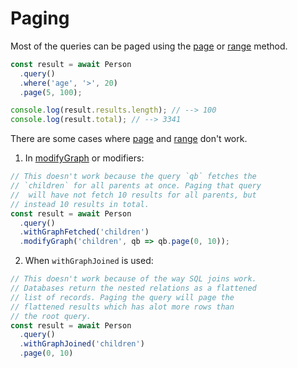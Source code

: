 # Paging

Most of the queries can be paged using the [page](/api/query-builder/other-methods.html#page) or [range](/api/query-builder/other-methods.html#range) method.

```js
const result = await Person
  .query()
  .where('age', '>', 20)
  .page(5, 100);

console.log(result.results.length); // --> 100
console.log(result.total); // --> 3341
```

There are some cases where [page](/api/query-builder/other-methods.html#page) and [range](/api/query-builder/other-methods.html#range) don't work.

1. In [modifyGraph](/api/query-builder/other-methods.html#modifygraph) or modifiers:

```js
// This doesn't work because the query `qb` fetches the
// `children` for all parents at once. Paging that query
//  will have not fetch 10 results for all parents, but
// instead 10 results in total.
const result = await Person
  .query()
  .withGraphFetched('children')
  .modifyGraph('children', qb => qb.page(0, 10));
```

2. When `withGraphJoined` is used:

```js
// This doesn't work because of the way SQL joins work.
// Databases return the nested relations as a flattened
// list of records. Paging the query will page the
// flattened results which has alot more rows than
// the root query.
const result = await Person
  .query()
  .withGraphJoined('children')
  .page(0, 10)
```
